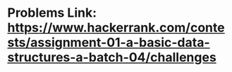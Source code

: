# Problems Link: https://www.hackerrank.com/contests/assignment-01-a-basic-data-structures-a-batch-04/challenges
